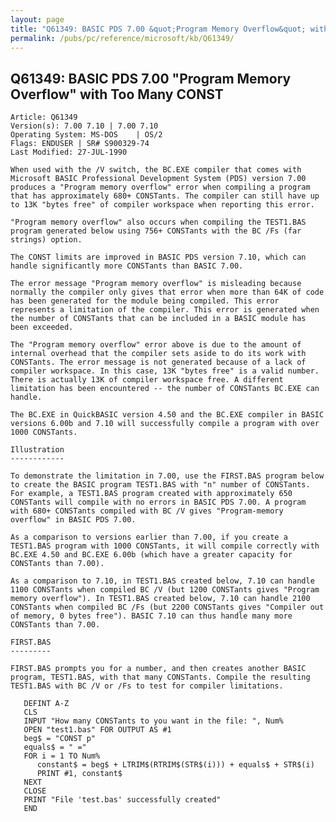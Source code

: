 ```yaml
---
layout: page
title: "Q61349: BASIC PDS 7.00 &quot;Program Memory Overflow&quot; with Too Many CONST"
permalink: /pubs/pc/reference/microsoft/kb/Q61349/
---
```


## Q61349: BASIC PDS 7.00 &quot;Program Memory Overflow&quot; with Too Many CONST

	Article: Q61349
	Version(s): 7.00 7.10 | 7.00 7.10
	Operating System: MS-DOS    | OS/2
	Flags: ENDUSER | SR# S900329-74
	Last Modified: 27-JUL-1990
	
	When used with the /V switch, the BC.EXE compiler that comes with
	Microsoft BASIC Professional Development System (PDS) version 7.00
	produces a "Program memory overflow" error when compiling a program
	that has approximately 680+ CONSTants. The compiler can still have up
	to 13K "bytes free" of compiler workspace when reporting this error.
	
	"Program memory overflow" also occurs when compiling the TEST1.BAS
	program generated below using 756+ CONSTants with the BC /Fs (far
	strings) option.
	
	The CONST limits are improved in BASIC PDS version 7.10, which can
	handle significantly more CONSTants than BASIC 7.00.
	
	The error message "Program memory overflow" is misleading because
	normally the compiler only gives that error when more than 64K of code
	has been generated for the module being compiled. This error
	represents a limitation of the compiler. This error is generated when
	the number of CONSTants that can be included in a BASIC module has
	been exceeded.
	
	The "Program memory overflow" error above is due to the amount of
	internal overhead that the compiler sets aside to do its work with
	CONSTants. The error message is not generated because of a lack of
	compiler workspace. In this case, 13K "bytes free" is a valid number.
	There is actually 13K of compiler workspace free. A different
	limitation has been encountered -- the number of CONSTants BC.EXE can
	handle.
	
	The BC.EXE in QuickBASIC version 4.50 and the BC.EXE compiler in BASIC
	versions 6.00b and 7.10 will successfully compile a program with over
	1000 CONSTants.
	
	Illustration
	------------
	
	To demonstrate the limitation in 7.00, use the FIRST.BAS program below
	to create the BASIC program TEST1.BAS with "n" number of CONSTants.
	For example, a TEST1.BAS program created with approximately 650
	CONSTants will compile with no errors in BASIC PDS 7.00. A program
	with 680+ CONSTants compiled with BC /V gives "Program-memory
	overflow" in BASIC PDS 7.00.
	
	As a comparison to versions earlier than 7.00, if you create a
	TEST1.BAS program with 1000 CONSTants, it will compile correctly with
	BC.EXE 4.50 and BC.EXE 6.00b (which have a greater capacity for
	CONSTants than 7.00).
	
	As a comparison to 7.10, in TEST1.BAS created below, 7.10 can handle
	1100 CONSTants when compiled BC /V (but 1200 CONSTants gives "Program
	memory overflow"). In TEST1.BAS created below, 7.10 can handle 2100
	CONSTants when compiled BC /Fs (but 2200 CONSTants gives "Compiler out
	of memory, 0 bytes free"). BASIC 7.10 can thus handle many more
	CONSTants than 7.00.
	
	FIRST.BAS
	---------
	
	FIRST.BAS prompts you for a number, and then creates another BASIC
	program, TEST1.BAS, with that many CONSTants. Compile the resulting
	TEST1.BAS with BC /V or /Fs to test for compiler limitations.
	
	   DEFINT A-Z
	   CLS
	   INPUT "How many CONSTants to you want in the file: ", Num%
	   OPEN "test1.bas" FOR OUTPUT AS #1
	   beg$ = "CONST p"
	   equals$ = " ="
	   FOR i = 1 TO Num%
	      constant$ = beg$ + LTRIM$(RTRIM$(STR$(i))) + equals$ + STR$(i)
	      PRINT #1, constant$
	   NEXT
	   CLOSE
	   PRINT "File 'test.bas' successfully created"
	   END
